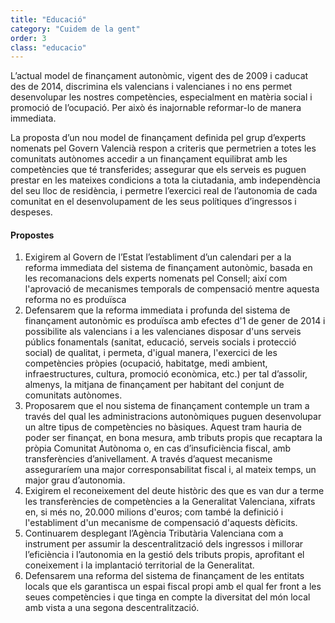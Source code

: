 ```yaml
---
title: "Educació"
category: "Cuidem de la gent"
order: 3
class: "educacio"
---
```


<div class="programa-intro">

L’actual model de finançament autonòmic, vigent des de 2009 i caducat des de 2014, discrimina els valencians i valencianes i no ens permet desenvolupar les nostres competències, especialment en matèria social i promoció de l’ocupació. Per això és inajornable reformar-lo de manera immediata.

La proposta d’un nou model de finançament definida pel grup d’experts nomenats pel Govern Valencià respon a criteris que permetrien a totes les comunitats autònomes accedir a un finançament equilibrat amb les competències que té transferides; assegurar que els serveis es puguen prestar en les mateixes condicions a tota la ciutadania, amb independència del seu lloc de residència, i permetre l’exercici real de l’autonomia de cada comunitat en el desenvolupament de les seus polítiques d’ingressos i despeses.

</div>

<div class="programa-box">

#### Propostes

1. Exigirem al Govern de l’Estat l’establiment d’un calendari per a la reforma immediata del sistema de finançament autonòmic, basada en les recomanacions dels experts nomenats pel Consell; així com l'aprovació de mecanismes temporals de compensació mentre aquesta reforma no es produïsca
2. Defensarem que la reforma immediata i profunda del sistema de finançament autonòmic es produïsca amb efectes d'1 de gener de 2014 i possibilite als valencians i a les valencianes disposar d'uns serveis públics fonamentals (sanitat, educació, serveis socials i protecció social) de qualitat, i permeta, d'igual manera, l'exercici de les competències pròpies (ocupació, habitatge, medi ambient, infraestructures, cultura, promoció econòmica, etc.) per tal d’assolir,  almenys, la mitjana de finançament per habitant del conjunt de comunitats autònomes.
3. Proposarem que el nou sistema de finançament contemple un tram a través del qual les administracions autonòmiques puguen desenvolupar un altre tipus de competències no bàsiques. Aquest tram hauria de poder ser finançat, en bona mesura, amb tributs propis que recaptara la pròpia Comunitat Autònoma o, en cas d’insuficiència fiscal, amb transferències d’anivellament. A través d’aquest mecanisme asseguraríem una major corresponsabilitat fiscal i, al mateix temps, un major grau d’autonomia.
4. Exigirem el reconeixement del deute històric des que es van dur a terme les transferències de competències a la Generalitat Valenciana, xifrats en, si més no, 20.000 milions d'euros; com també la definició i l'establiment d'un mecanisme de compensació d'aquests dèficits.
5. Continuarem desplegant l’Agència Tributària Valenciana com a instrument per assumir la descentralització dels ingressos i millorar l’eficiència i l’autonomia en la gestió dels tributs propis, aprofitant el coneixement i la implantació territorial de la Generalitat.
6. Defensarem una reforma del sistema de finançament de les entitats locals que els garantisca un espai fiscal propi amb el qual fer front a les seues competències i que tinga en compte la diversitat del món local amb vista a una segona descentralització.

</div>